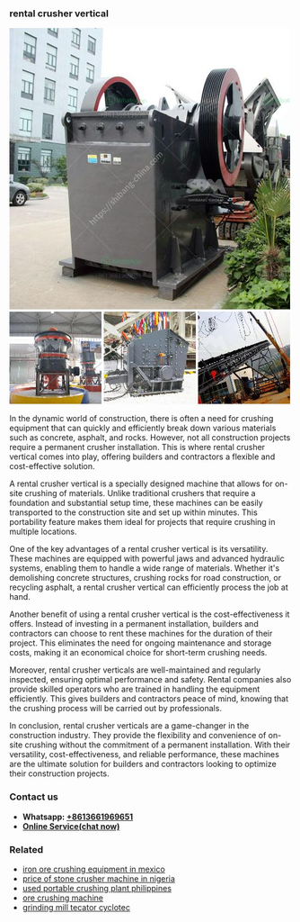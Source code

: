 <h3>rental crusher vertical</h3><img src='1704856991.jpg' alt=''><p>In the dynamic world of construction, there is often a need for crushing equipment that can quickly and efficiently break down various materials such as concrete, asphalt, and rocks. However, not all construction projects require a permanent crusher installation. This is where rental crusher vertical comes into play, offering builders and contractors a flexible and cost-effective solution.</p><p>A rental crusher vertical is a specially designed machine that allows for on-site crushing of materials. Unlike traditional crushers that require a foundation and substantial setup time, these machines can be easily transported to the construction site and set up within minutes. This portability feature makes them ideal for projects that require crushing in multiple locations.</p><p>One of the key advantages of a rental crusher vertical is its versatility. These machines are equipped with powerful jaws and advanced hydraulic systems, enabling them to handle a wide range of materials. Whether it's demolishing concrete structures, crushing rocks for road construction, or recycling asphalt, a rental crusher vertical can efficiently process the job at hand.</p><p>Another benefit of using a rental crusher vertical is the cost-effectiveness it offers. Instead of investing in a permanent installation, builders and contractors can choose to rent these machines for the duration of their project. This eliminates the need for ongoing maintenance and storage costs, making it an economical choice for short-term crushing needs.</p><p>Moreover, rental crusher verticals are well-maintained and regularly inspected, ensuring optimal performance and safety. Rental companies also provide skilled operators who are trained in handling the equipment efficiently. This gives builders and contractors peace of mind, knowing that the crushing process will be carried out by professionals.</p><p>In conclusion, rental crusher verticals are a game-changer in the construction industry. They provide the flexibility and convenience of on-site crushing without the commitment of a permanent installation. With their versatility, cost-effectiveness, and reliable performance, these machines are the ultimate solution for builders and contractors looking to optimize their construction projects.</p><h3>Contact us</h3><ul><li><strong>Whatsapp:&nbsp;<a href="https://wa.me/8613661969651">+8613661969651</a></strong></li><li><a href="https://swt.shibang-china.com/?git&amp;zhl&amp;rental crusher vertical"><strong>Online Service(chat now)</strong></a></li></ul><h3>Related</h3><ul><li><a href='iron ore crushing equipment in mexico.md'>iron ore crushing equipment in mexico</a></li><li><a href='price of stone crusher machine in nigeria.md'>price of stone crusher machine in nigeria</a></li><li><a href='used portable crushing plant philippines.md'>used portable crushing plant philippines</a></li><li><a href='ore crushing machine.md'>ore crushing machine</a></li><li><a href='grinding mill tecator cyclotec.md'>grinding mill tecator cyclotec</a></li></ul>